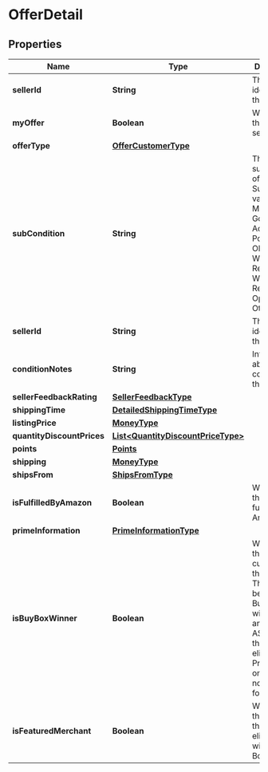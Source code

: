 # OfferDetail

## Properties
Name | Type | Description | Notes
------------ | ------------- | ------------- | -------------
**sellerId** | **String** | The seller identifier for the offer. |  [optional]
**myOffer** | **Boolean** | When true, this is the seller&#x27;s offer. |  [optional]
**offerType** | [**OfferCustomerType**](OfferCustomerType.md) |  |  [optional]
**subCondition** | **String** | The subcondition of the item. Subcondition values: New, Mint, Very Good, Good, Acceptable, Poor, Club, OEM, Warranty, Refurbished Warranty, Refurbished, Open Box, or Other. | 
**sellerId** | **String** | The seller identifier for the offer. |  [optional]
**conditionNotes** | **String** | Information about the condition of the item. |  [optional]
**sellerFeedbackRating** | [**SellerFeedbackType**](SellerFeedbackType.md) |  |  [optional]
**shippingTime** | [**DetailedShippingTimeType**](DetailedShippingTimeType.md) |  | 
**listingPrice** | [**MoneyType**](MoneyType.md) |  | 
**quantityDiscountPrices** | [**List&lt;QuantityDiscountPriceType&gt;**](QuantityDiscountPriceType.md) |  |  [optional]
**points** | [**Points**](Points.md) |  |  [optional]
**shipping** | [**MoneyType**](MoneyType.md) |  | 
**shipsFrom** | [**ShipsFromType**](ShipsFromType.md) |  |  [optional]
**isFulfilledByAmazon** | **Boolean** | When true, the offer is fulfilled by Amazon. | 
**primeInformation** | [**PrimeInformationType**](PrimeInformationType.md) |  |  [optional]
**isBuyBoxWinner** | **Boolean** | When true, the offer is currently in the Buy Box. There can be up to two Buy Box winners at any time per ASIN, one that is eligible for Prime and one that is not eligible for Prime. |  [optional]
**isFeaturedMerchant** | **Boolean** | When true, the seller of the item is eligible to win the Buy Box. |  [optional]

